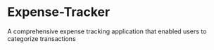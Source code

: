 # Expense-Tracker
A comprehensive expense tracking application that  enabled users to categorize transactions
